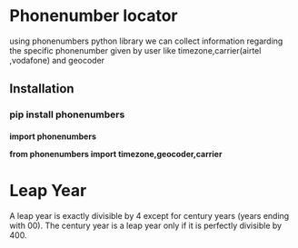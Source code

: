 <h1>Phonenumber locator</h1>

<p>using phonenumbers python library we can collect information regarding the specific phonenumber given by user like timezone,carrier(airtel ,vodafone)
  and geocoder</p>
  
  
<h2>Installation</h2>

<h3>pip install phonenumbers</h3>
  
<h4>import phonenumbers

from phonenumbers import timezone,geocoder,carrier</h4>



<h1>Leap Year</h1>

<p>A leap year is exactly divisible by 4 except for century years (years ending with 00). The century year is a leap year only if it is perfectly divisible by 400.</p> 
